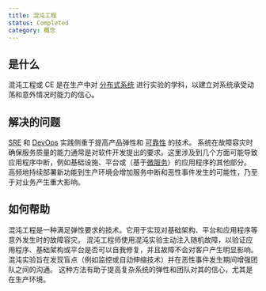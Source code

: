```yaml
---
title: 混沌工程
status: Completed
category: 概念
---
```


## 是什么

混沌工程或 CE 是在生产中对 [分布式系统](/distributed_systems/) 进行实验的学科，以建立对系统承受动荡和意外情况时能力的信心。

## 解决的问题

[SRE](/site_reliability_engineering/) 和 [DevOps](/devops/) 实践侧重于提高产品弹性和 [可靠性](/reliability/) 的技术。
系统在故障容灾时确保服务质量的能力通常是对软件开发提出的要求。这里涉及到几个方面可能导致应用程序中断，例如基础设施、平台或（基于[微服务](/microservices/)）的应用程序的其他部分。
高频地持续部署新功能到生产环境会增加服务中断和恶性事件发生的可能性，乃至于对业务产生重大影响。

## 如何帮助

混沌工程是一种满足弹性要求的技术。它用于实现对基础架构、平台和应用程序等意外发生时的故障容灾。
混沌工程师使用混沌实验主动注入随机故障，以验证应用程序、基础架构或平台是否可以自我修复，并且故障不会对客户产生明显影响。
混沌实验旨在发现盲点（例如监控或自动伸缩技术）并在恶性事件发生期间增强团队之间的沟通。
这种方法有助于提高复杂系统的弹性和团队对其的信心，尤其是在生产环境。
